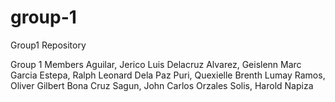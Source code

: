 # group-1
Group1 Repository

Group 1 Members
Aguilar, Jerico Luis Delacruz
Alvarez, Geislenn Marc Garcia
Estepa, Ralph Leonard Dela Paz 
Puri, Quexielle Brenth Lumay
Ramos, Oliver Gilbert Bona Cruz
Sagun, John Carlos Orzales
Solis, Harold Napiza
